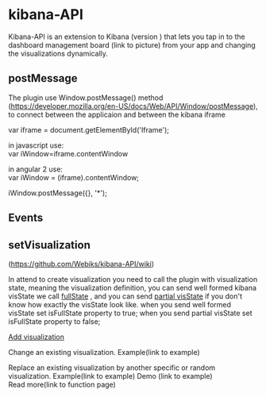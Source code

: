 # kibana-API
Kibana-API is an extension to Kibana (version ) that lets you tap in to the dashboard management board (link to picture) from your app and changing the visualizations dynamically.

## postMessage
The plugin use Window.postMessage() method (https://developer.mozilla.org/en-US/docs/Web/API/Window/postMessage), to connect between the applicaion and between the kibana iframe

var iframe = document.getElementById('Iframe');

in javascript use:<br />
 var iWindow=iframe.contentWindow
 
in angular 2 use: <br />
 var iWindow = (<HTMLIFrameElement>iframe).contentWindow;
    
iWindow.postMessage({}, '*');

## Events
## setVisualization 
(https://github.com/Webiks/kibana-API/wiki)  

In attend to create visualization you need to call the plugin with visualization state, meaning the visualization definition,
you can send well formed kibana visState we call [fullState](https://github.com/Webiks/kibana-API/wiki/Full-visState) , and you can send [partial visState](https://github.com/Webiks/kibana-API/wiki/Partial-visState) if you don't know how exactly the visState look like.
when you send well formed visState set isFullState property to true;
when you send partial visState set isFullState property to false;

[Add visualization](https://github.com/Webiks/kibana-API/wiki/Add-Visualization)    

Change an existing visualization.
Example(link to example)    

Replace an existing visualization by another specific or random visualization. Example(link to example)   Demo (link to example)   
Read more(link to function page) 
